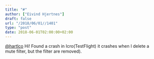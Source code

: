 ```yaml
---
title: "#"
author: ["Eivind Hjertnes"]
draft: false
url: "/2018/06/01//1401"
type: "post"
date: 2018-06-01T02:00:00+02:00
---
```


[@hartlco](<https://micro.blog/hartlco>) Hi! Found a crash in
Icro(TestFlight) it crashes when I delete a mute filter, but the filter
are removed).
